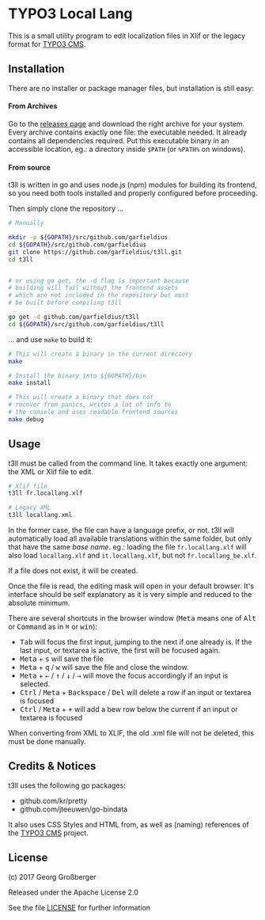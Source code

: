# TYPO3 Local Lang

This is a small utility program to edit localization files in Xlif or the legacy format for [TYPO3 CMS](https://www.typo3.org/).

## Installation

There are no installer or package manager files, but installation is still easy:

#### From Archives

Go to the [releases page](https://github.com/garfieldius/t3ll/releases) and download the right archive for your system. Every archive contains exactly one file: the executable needed. It already contains all dependencies required. Put this executable binary in an accessible location, eg.: a directory inside `$PATH` (or `%PATH%` on windows).

#### From source

t3ll is written in go and uses node.js (npm) modules for building its frontend, so you need both tools installed and properly configured before proceeding.

Then simply clone the repository ...

```bash
# Manually

mkdir -p ${GOPATH}/src/github.com/garfieldius
cd ${GOPATH}/src/github.com/garfieldius
git clone https://github.com/garfieldius/t3ll.git
cd t3ll


# or using go get, the -d flag is important because
# building will fail without the frontend assets
# which are not included in the repository but must
# be built before compiling t3ll

go get -d github.com/garfieldius/t3ll
cd ${GOPATH}/src/github.com/garfieldius/t3ll
```

... and use `make` to build it:

```bash
# This will create a binary in the current directory
make

# Install the binary into ${GOPATH}/bin
make install

# This will create a binary that does not
# recover from panics, writes a lot of info to
# the console and uses readable frontend sources
make debug
```

## Usage

t3ll must be called from the command line. It takes exactly one argument: the XML or Xlif file to edit.

```bash
# Xlif file
t3ll fr.locallang.xlf

# Legacy XML
t3ll locallang.xml
```

In the former case, the file can have a language prefix, or not. t3ll will automatically load all available translations within the same folder, but only that have the same *base name*. eg.: loading the file `fr.locallang.xlf` will also load `locallang.xlf` and `it.locallang.xlf`, but not `fr.locallang_be.xlf`.

If a file does not exist, it will be created.

Once the file is read, the editing mask will open in your default browser. It's interface should be self explanatory as it is very simple and reduced to the absolute minimum.

There are several shortcuts in the browser window (<kbd>Meta</kbd> means one of <kbd>Alt</kbd> or <kbd>Command</kbd> as in <kbd>⌘</kbd> or <kbd>win</kbd>):

* <kbd>Tab</kbd> will focus the first input, jumping to the next if one already is. If the last input, or textarea is active, the first will be focused again.
* <kbd>Meta</kbd> + <kbd>s</kbd>  will save the file
* <kbd>Meta</kbd> + <kbd>q</kbd> / <kbd>w</kbd> will save the file and close the window.
* <kbd>Meta</kbd> + <kbd>←</kbd> / <kbd>↑</kbd> / <kbd>↓</kbd> / <kbd>→</kbd> will move the focus accordingly if an input is selected.
* <kbd>Ctrl</kbd> / <kbd>Meta</kbd> + <kbd>Backspace</kbd> / <kbd>Del</kbd> will delete a row if an input or textarea is focused
* <kbd>Ctrl</kbd> / <kbd>Meta</kbd> + <kbd>+</kbd> will add a bew row below the current if an input or textarea is focused

When converting from XML to XLIF, the old .xml file will not be deleted, this must be done manually.

## Credits & Notices

t3ll uses the following go packages:

* github.com/kr/pretty
* github.com/jteeuwen/go-bindata

It also uses CSS Styles and HTML from, as well as (naming) references of the [TYPO3 CMS](https://www.typo3.org) project.

## License

(c) 2017 Georg Großberger

Released under the Apache License 2.0

See the file [LICENSE](LICENSE) for further information
